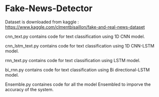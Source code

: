 # Fake-News-Detector

Dataset is downloaded from kaggle : https://www.kaggle.com/clmentbisaillon/fake-and-real-news-dataset

cnn_text.py contains code for text classification using 1D CNN model.

cnn_lstm_text.py contains code for text classification using 1D CNN-LSTM model.

rnn_text.py contains code for text classification using LSTM model.

bi_rnn.py contains code for text classification using Bi directional-LSTM model.

Ensemble.py containes code for all the model Ensembled to imporve the accuracy of the system.
